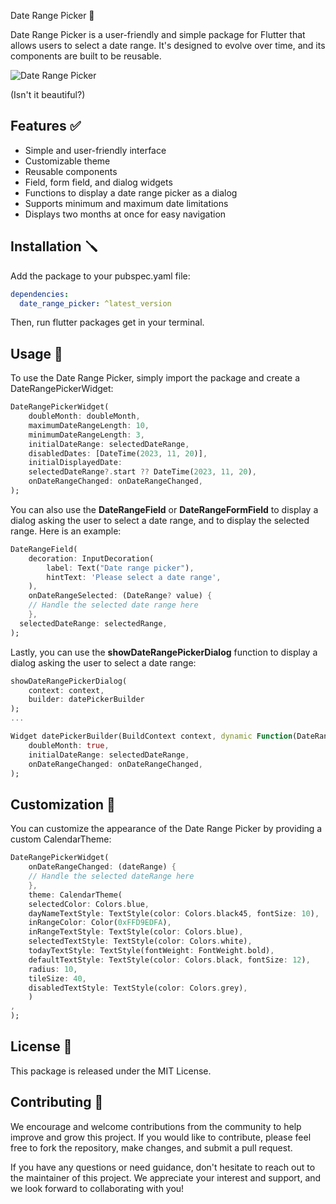 Date Range Picker 📅

Date Range Picker is a user-friendly and simple package for Flutter that allows users to select a date range. It's
designed to evolve over time, and its components are built to be reusable.

![Date Range Picker](
https://raw.githubusercontent.com/GaspardMerten/date_range_picker/main/assets/dialog.png)

(Isn't it beautiful?)

## Features ✅

- Simple and user-friendly interface
- Customizable theme
- Reusable components
- Field, form field, and dialog widgets
- Functions to display a date range picker as a dialog
- Supports minimum and maximum date limitations
- Displays two months at once for easy navigation

## Installation 🪛

Add the package to your pubspec.yaml file:

```yaml 
dependencies:
  date_range_picker: ^latest_version
```

Then, run flutter packages get in your terminal.

## Usage 📖

To use the Date Range Picker, simply import the package and create a DateRangePickerWidget:

```dart
DateRangePickerWidget(
    doubleMonth: doubleMonth,
    maximumDateRangeLength: 10,
    minimumDateRangeLength: 3,
    initialDateRange: selectedDateRange,
    disabledDates: [DateTime(2023, 11, 20)],
    initialDisplayedDate:
    selectedDateRange?.start ?? DateTime(2023, 11, 20),
    onDateRangeChanged: onDateRangeChanged,
);
```

You can also use the <b>DateRangeField</b> or <b>DateRangeFormField</b> to display a dialog asking the user to select a
date range, and to display the selected range. Here is an example:

```dart
DateRangeField(
    decoration: InputDecoration(
        label: Text("Date range picker"),
        hintText: 'Please select a date range',
    ),
    onDateRangeSelected: (DateRange? value) {
    // Handle the selected date range here
    },
  selectedDateRange: selectedRange,
);
```

Lastly, you can use the <b>showDateRangePickerDialog</b> function to display a dialog asking the user to select a date
range:

```dart
showDateRangePickerDialog(
    context: context, 
    builder: datePickerBuilder
);
...

Widget datePickerBuilder(BuildContext context, dynamic Function(DateRange) onDateRangeChanged) => DateRangePickerWidget(
    doubleMonth: true,
    initialDateRange: selectedDateRange,
    onDateRangeChanged: onDateRangeChanged,
);

```

## Customization 🎨

You can customize the appearance of the Date Range Picker by providing a custom CalendarTheme:

```dart
DateRangePickerWidget(
    onDateRangeChanged: (dateRange) {
    // Handle the selected dateRange here
    },
    theme: CalendarTheme(
    selectedColor: Colors.blue,
    dayNameTextStyle: TextStyle(color: Colors.black45, fontSize: 10),
    inRangeColor: Color(0xFFD9EDFA),
    inRangeTextStyle: TextStyle(color: Colors.blue),
    selectedTextStyle: TextStyle(color: Colors.white),
    todayTextStyle: TextStyle(fontWeight: FontWeight.bold),
    defaultTextStyle: TextStyle(color: Colors.black, fontSize: 12),
    radius: 10,
    tileSize: 40,
    disabledTextStyle: TextStyle(color: Colors.grey),
    )
,
);
```

## License 📜

This package is released under the MIT License.

## Contributing 🤝

We encourage and welcome contributions from the community to help improve and grow this project. If you would like to
contribute, please feel free to fork the repository, make changes, and submit a pull request.

If you have any questions or need guidance, don't hesitate to reach out to the maintainer of this project. We appreciate
your interest and support, and we look forward to collaborating with you!
